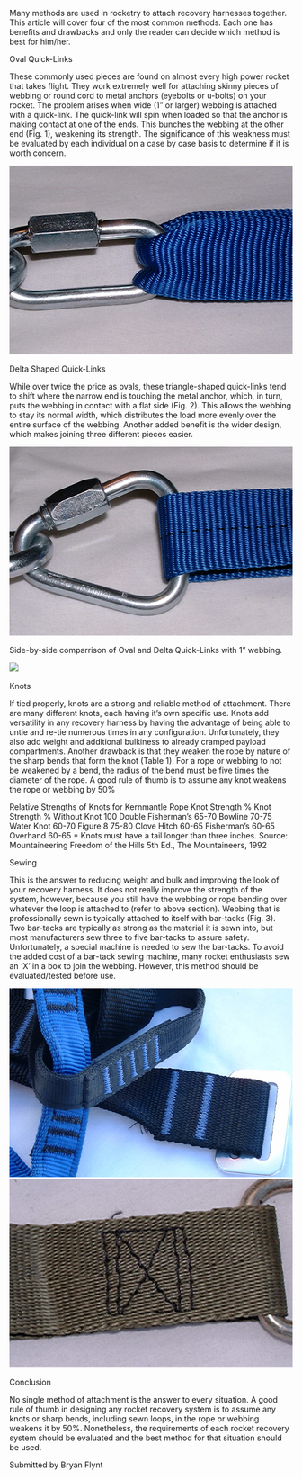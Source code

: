 Many methods are used in rocketry to attach recovery harnesses together. This article will cover four of the most common methods. Each one has benefits and drawbacks and only the reader can decide which method is best for him/her.

Oval Quick-Links

These commonly used pieces are found on almost every high power rocket that takes flight. They work extremely well for attaching skinny pieces of webbing or round cord to metal anchors (eyebolts or u-bolts) on your rocket. The problem arises when wide (1” or larger) webbing is attached with a quick-link. The quick-link will spin when loaded so that the anchor is making contact at one of the ends. This bunches the webbing at the other end (Fig. 1), weakening its strength. The significance of this weakness must be evaluated by each individual on a case by case basis to determine if it is worth concern.

![](/images/attachments_fig1.jpg)

Delta Shaped Quick-Links

While over twice the price as ovals, these triangle-shaped quick-links tend to shift where the narrow end is touching the metal anchor, which, in turn, puts the webbing in contact with a flat side (Fig. 2). This allows the webbing to stay its normal width, which distributes the load more evenly over the entire surface of the webbing. Another added benefit is the wider design, which makes joining three different pieces easier.

![](/images/attachments_fig2.jpg)

Side-by-side comparrison of Oval and Delta Quick-Links with 1” webbing.

![](/images/attachments_fig5.jpg)

Knots

If tied properly, knots are a strong and reliable method of attachment. There are many different knots, each having it’s own specific use. Knots add versatility in any recovery harness by having the advantage of being able to untie and re-tie numerous times in any configuration. Unfortunately, they also add weight and additional bulkiness to already cramped payload compartments. Another drawback is that they weaken the rope by nature of the sharp bends that form the knot (Table 1). For a rope or webbing to not be weakened by a bend, the radius of the bend must be five times the diameter of the rope. A good rule of thumb is to assume any knot weakens the rope or webbing by 50%

Relative Strengths of Knots for Kernmantle Rope Knot Strength % Knot Strength % Without Knot 100 Double Fisherman’s 65-70 Bowline 70-75 Water Knot 60-70 Figure 8 75-80 Clove Hitch 60-65 Fisherman’s 60-65 Overhand 60-65 \* Knots must have a tail longer than three inches. Source: Mountaineering Freedom of the Hills 5th Ed., The Mountaineers, 1992

Sewing

This is the answer to reducing weight and bulk and improving the look of your recovery harness. It does not really improve the strength of the system, however, because you still have the webbing or rope bending over whatever the loop is attached to (refer to above section). Webbing that is professionally sewn is typically attached to itself with bar-tacks (Fig. 3). Two bar-tacks are typically as strong as the material it is sewn into, but most manufacturers sew three to five bar-tacks to assure safety. Unfortunately, a special machine is needed to sew the bar-tacks. To avoid the added cost of a bar-tack sewing machine, many rocket enthusiasts sew an ‘X’ in a box to join the webbing. However, this method should be evaluated/tested before use.

![](/images/attachments_fig3.jpg) ![](/images/attachments_fig4.jpg)

Conclusion

No single method of attachment is the answer to every situation. A good rule of thumb in designing any rocket recovery system is to assume any knots or sharp bends, including sewn loops, in the rope or webbing weakens it by 50%. Nonetheless, the requirements of each rocket recovery system should be evaluated and the best method for that situation should be used.

Submitted by Bryan Flynt

